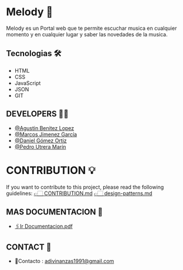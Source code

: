 # Melody 🎵
Melody es un Portal web que te permite escuchar musica en cualquier momento y en cualquier lugar y saber las novedades de la musica.

## Tecnologias 🛠️
- HTML
- CSS
- JavaScript
- JSON
- GIT

## DEVELOPERS 👨‍💻
- [@Agustin Benitez Lopez](https://github.com/Agustinbeniteez)
- [@Marcos Jimenez García](https://github.com/Trotamundos872)
- [@Daniel Gómez Ortiz ](https://github.com/DanielG-git)
- [@Pedro Utrera Marín](https://github.com/Pedrux06)

# CONTRIBUTION 💡
If you want to contribute to this project, please read the following guidelines:
[👉🏻 CONTRIBUTION.md](./CONTRIBUTION.md)
[👉🏻 design-patterns.md](./styles/design-patterns.md)

## MAS DOCUMENTACION 📖
- [🖇️Ir Documentacion.pdf](./README-Proyecto-Melody.pdf)

## CONTACT 📧
- 📧Contacto : adivinanzas1991@gmail.com